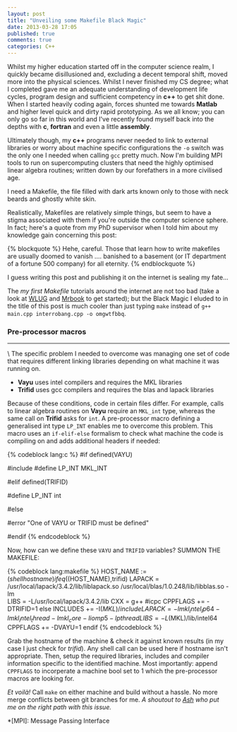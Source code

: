 ```yaml
---
layout: post
title: "Unveiling some Makefile Black Magic"
date: 2013-03-28 17:05
published: true
comments: true
categories: C++ 
---
```


Whilst my higher education started off in the computer science realm, I quickly became disillusioned and, excluding a decent temporal shift, moved more into the physical sciences. Whilst I never finished my CS degree; what I completed gave me an adequate understanding of development life cycles, program design and sufficient competency in __c++__ to get shit done. When I started heavily coding again, forces shunted me towards __Matlab__ and higher level quick and dirty rapid prototyping. As we all know; you can only go so far in this world and I've recently found myself back into the depths with __c__, __fortran__ and even a little __assembly__.

Ultimately though, my __c++__ programs never needed to link to external libraries or worry about machine specific configurations the `-o` switch was the only one I needed when calling `gcc` pretty much. Now I'm building MPI tools to run on supercomputing clusters that need the highly optimised linear algebra routines; written down by our forefathers in a more civilised age. 

I need a Makefile, the file filled with dark arts known only to those with neck beards and ghostly white skin.

Realistically, Makefiles are relatively simple things, but seem to have a stigma associated with them if you're outside the computer science sphere. In fact; here's a quote from my PhD supervisor when I told him about my knowledge gain concerning this post:

{% blockquote %}
Hehe, careful.  Those that learn how to write makefiles are usually doomed to vanish .... banished to a basement (or IT department of a fortune 500 company) for all eternity.
{% endblockquote %}

I guess writing this post and publishing it on the internet is sealing my fate...

The _my first Makefile_ tutorials around the internet are not too bad (take a look at [WLUG](http://www.wlug.org.nz/MakefileHowto) and [Mrbook](http://mrbook.org/blog/tutorials/make/) to get started); but the Black Magic I eluded to in the title of this post is much cooler than just typing `make` instead of `g++ main.cpp interrobang.cpp -o omgwtfbbq`. 


### Pre-processor macros

***
\\
The specific problem I needed to overcome was managing one set of code that requires different linking libraries depending on what machine it was running on.

* __Vayu__ uses intel compilers and requires the MKL libraries
* __Trifid__ uses gcc compilers and requires the blas and lapack libraries

Because of these conditions, code in certain files differ. For example, calls to linear algebra routines on __Vayu__ require an `MKL_int` type, whereas the same call on __Trifid__ asks for `int`. A pre-processor macro defining a generalised int type `LP_INT` enables me to overcome this problem. This macro uses an `if-elif-else` formalism to check what machine the code is compiling on and adds additional headers if needed: 

{% codeblock lang:c %}
#if defined(VAYU)

#include <mkl>
#define LP_INT MKL_INT

#elif defined(TRIFID)

#define LP_INT int

#else

#error "One of VAYU or TRIFID must be defined"

#endif
{% endcodeblock %}

Now, how can we define these `VAYU` and `TRIFID` variables? SUMMON THE MAKEFILE:

{% codeblock lang:makefile %}
HOST_NAME := $(shell hostname)
ifeq ($(HOST_NAME),trifid)
LAPACK = /usr/local/lapack/3.4.2/lib/liblapack.so /usr/local/blas/1.0.248/lib/libblas.so -lm  
LIBS = -L/usr/local/lapack/3.4.2/lib
CXX = g++ #icpc
CPPFLAGS += -DTRIFID=1
else
INCLUDES += -I$(MKL)/include
LAPACK = -lmkl_intel_lp64 -lmkl_intel_thread -lmkl_core -liomp5 -lpthread  
LIBS = -L$(MKL)/lib/intel64 
CPPFLAGS += -DVAYU=1
endif
{% endcodeblock %}

Grab the hostname of the machine & check it against known results (in my case I just check for _trifid_). Any shell call can be used here if hostname isn't appropriate. Then, setup the required libraries, includes and compiler information specific to the identified machine. Most importantly: append `CPPFLAGS` to incorperate a machine bool set to 1 which the pre-processor macros are looking for.

_Et voilà!_ Call `make` on either machine and build without a hassle. No more merge conflicts between git branches for me. _A shoutout to [Ash](http://tuxdude.github.com/) who put me on the right path with this issue._

*[MPI]: Message Passing Interface
